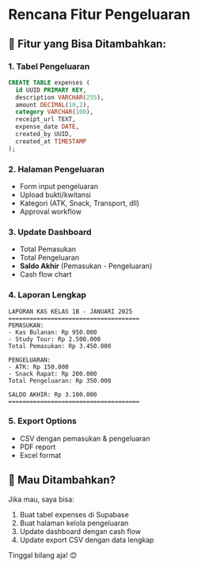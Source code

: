 # Rencana Fitur Pengeluaran

## 🎯 Fitur yang Bisa Ditambahkan:

### 1. **Tabel Pengeluaran**
```sql
CREATE TABLE expenses (
  id UUID PRIMARY KEY,
  description VARCHAR(255),
  amount DECIMAL(10,2),
  category VARCHAR(100),
  receipt_url TEXT,
  expense_date DATE,
  created_by UUID,
  created_at TIMESTAMP
);
```

### 2. **Halaman Pengeluaran**
- Form input pengeluaran
- Upload bukti/kwitansi
- Kategori (ATK, Snack, Transport, dll)
- Approval workflow

### 3. **Update Dashboard**
- Total Pemasukan
- Total Pengeluaran
- **Saldo Akhir** (Pemasukan - Pengeluaran)
- Cash flow chart

### 4. **Laporan Lengkap**
```
LAPORAN KAS KELAS 1B - JANUARI 2025
=====================================
PEMASUKAN:
- Kas Bulanan: Rp 950.000
- Study Tour: Rp 2.500.000
Total Pemasukan: Rp 3.450.000

PENGELUARAN:
- ATK: Rp 150.000
- Snack Rapat: Rp 200.000
Total Pengeluaran: Rp 350.000

SALDO AKHIR: Rp 3.100.000
=====================================
```

### 5. **Export Options**
- CSV dengan pemasukan & pengeluaran
- PDF report
- Excel format

## 🚀 Mau Ditambahkan?

Jika mau, saya bisa:
1. Buat tabel expenses di Supabase
2. Buat halaman kelola pengeluaran
3. Update dashboard dengan cash flow
4. Update export CSV dengan data lengkap

Tinggal bilang aja! 😊